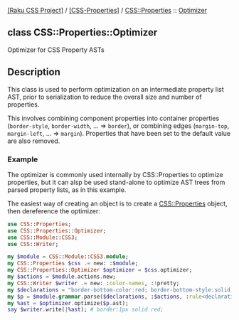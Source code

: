 [[Raku CSS Project]](https://css-raku.github.io)
 / [[CSS-Properties]](https://css-raku.github.io/CSS-Properties-raku)
 / [CSS::Properties](https://css-raku.github.io/CSS-Properties-raku/CSS/Properties)
 :: [Optimizer](https://css-raku.github.io/CSS-Properties-raku/CSS/Properties/Optimizer)

class CSS::Properties::Optimizer
--------------------------------

Optimizer for CSS Property ASTs

Description
-----------

This class is used to perform optimization on an intermediate property list AST, prior to serialization to reduce the overall size and number of properties.

This involves combining component properties into container properties (`border-style`, `border-width`, ... => `border`), or combining edges (`margin-top`, `margin-left`, ... => `margin`). Properties that have been set to the default value are also removed.

### Example

The optimizer is commonly used internally by CSS::Properties to optimize properties, but it can alsp be used stand-alone to optimize AST trees from parsed property lists, as in this example.

The easiest way of creating an object is to create a [CSS::Properties](https://css-raku.github.io/CSS-Properties-raku/CSS/Properties) object, then dereference the optimizer:

```raku
use CSS::Properties;
use CSS::Properties::Optimizer;
use CSS::Module::CSS3;
use CSS::Writer;

my $module = CSS::Module::CSS3.module;
my CSS::Properties $css .= new: :$module;
my CSS::Properties::Optimizer $optimizer = $css.optimizer;
my $actions = $module.actions.new;
my CSS::Writer $writer .= new: :color-names, :!pretty;
my $declarations = "border-bottom-color:red; border-bottom-style:solid; border-bottom-width:1px; border-left-color:red; border-left-style:solid; border-left-width:1px; border-right-color:red; border-right-style:solid; border-right-width:1px; border-top-color:red; border-top-style:solid; border-top-width:1px;";
my $p = $module.grammar.parse($declarations, :$actions, :rule<declaration-list>);
my %ast = $optimizer.optimize($p.ast);
say $writer.write(|%ast); # border:1px solid red;
```

